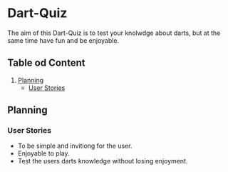 # Dart-Quiz

The aim of this Dart-Quiz is to test your knolwdge about darts, but at the same time have fun and be enjoyable.

## Table od Content

1. [Planning](#Planning)
     * [User Stories](#UserStories)


## Planning

### User Stories 

  * To be simple and invitiong for the user.
  * Enjoyable to play.
  * Test the users darts knowledge without losing enjoyment.
